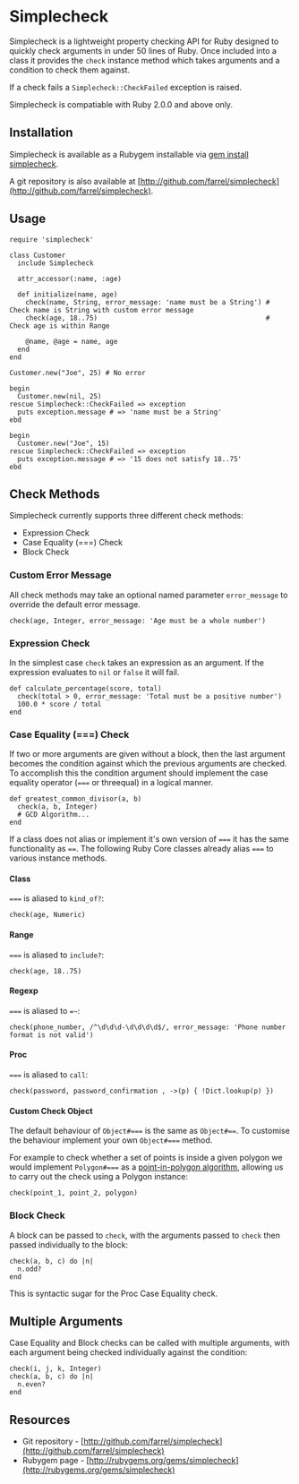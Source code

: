 # Simplecheck

Simplecheck is a lightweight property checking API for Ruby designed to quickly check arguments in under 50 lines of Ruby. Once included into a class it provides the `check` instance method which takes arguments and a condition to check them against.

If a check fails a `Simplecheck::CheckFailed` exception is raised.

Simplecheck is compatiable with Ruby 2.0.0 and above only.

## Installation

Simplecheck is available as a Rubygem installable via [gem install simplecheck](http://rubygems.org/gems/simplecheck).

A git repository is also available at [http://github.com/farrel/simplecheck](http://github.com/farrel/simplecheck).

## Usage

    require 'simplecheck'

    class Customer
      include Simplecheck
      
      attr_accessor(:name, :age)

      def initialize(name, age)
        check(name, String, error_message: 'name must be a String') # Check name is String with custom error message
        check(age, 18..75)                                          # Check age is within Range
    
        @name, @age = name, age
      end
    end
    
    Customer.new("Joe", 25) # No error

    begin
      Customer.new(nil, 25)
    rescue Simplecheck::CheckFailed => exception
      puts exception.message # => 'name must be a String'  
    ebd

    begin 
      Customer.new("Joe", 15) 
    rescue Simplecheck::CheckFailed => exception
      puts exception.message # => '15 does not satisfy 18..75'
    ebd

## Check Methods

Simplecheck currently supports three different check methods:

* Expression Check
* Case Equality (===) Check 
* Block Check

### Custom Error Message

All check methods may take an optional named parameter `error_message` to override the default error message.

    check(age, Integer, error_message: 'Age must be a whole number')

### Expression Check

In the simplest case `check` takes an expression as an argument. If the expression evaluates to `nil` or `false` it will fail. 

    def calculate_percentage(score, total)
      check(total > 0, error_message: 'Total must be a positive number')
      100.0 * score / total
    end

### Case Equality (===) Check

If two or more arguments are given without a block, then the last argument becomes the condition against which the previous arguments are checked. To accomplish this the condition argument should implement the case equality operator (`===` or threequal) in a logical manner.

    def greatest_common_divisor(a, b)
      check(a, b, Integer)
      # GCD Algorithm...
    end

If a class does not alias or implement it's own version of `===` it has the same functionality as  `==`. The following Ruby Core classes already alias `===` to various instance methods.

#### Class

`===` is aliased to `kind_of?`:

    check(age, Numeric)

#### Range

`===` is aliased to `include?`:

    check(age, 18..75) 

#### Regexp

`===` is aliased to `=~`:

    check(phone_number, /^\d\d\d-\d\d\d\d$/, error_message: 'Phone number format is not valid')

#### Proc

`===` is aliased to `call`: 

    check(password, password_confirmation , ->(p) { !Dict.lookup(p) })

#### Custom Check Object

The default behaviour of `Object#===` is the same as `Object#==`. To customise the behaviour implement your own `Object#===` method.

For example to check whether a set of points is inside a given polygon we would implement `Polygon#===` as a [point-in-polygon algorithm](https://en.wikipedia.org/wiki/Point_in_polygon), allowing us to carry out the check using a Polygon instance:

    check(point_1, point_2, polygon)

### Block Check

A block can be passed to `check`, with the arguments passed to `check` then passed individually to the block:

    check(a, b, c) do |n|
      n.odd?
    end

This is syntactic sugar for the Proc Case Equality check.

## Multiple Arguments

Case Equality and Block checks can be called with multiple arguments, with each argument being checked individually against the condition:

    check(i, j, k, Integer) 
    check(a, b, c) do |n|
      n.even?
    end

## Resources

* Git repository - [http://github.com/farrel/simplecheck](http://github.com/farrel/simplecheck)
* Rubygem page - [http://rubygems.org/gems/simplecheck](http://rubygems.org/gems/simplecheck)
